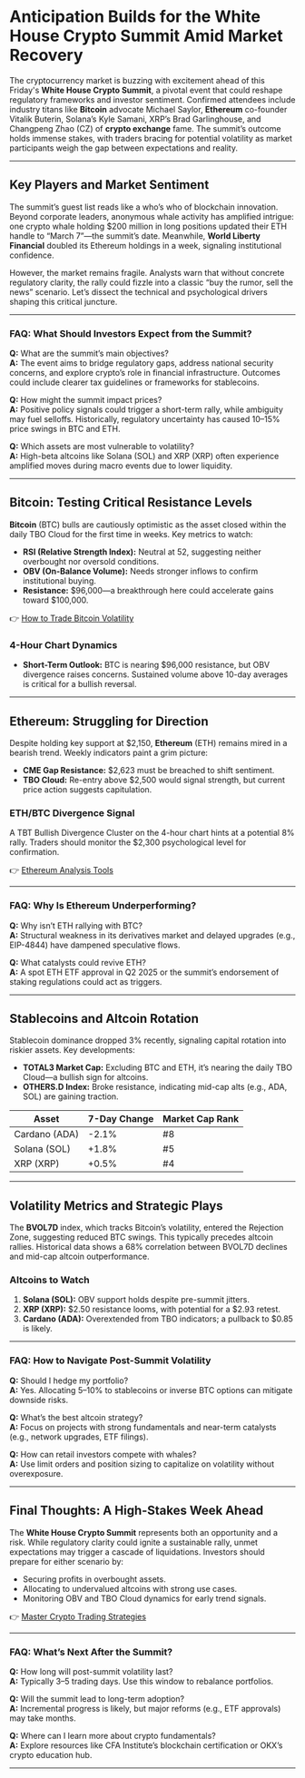 # Anticipation Builds for the White House Crypto Summit Amid Market Recovery  

The cryptocurrency market is buzzing with excitement ahead of this Friday's **White House Crypto Summit**, a pivotal event that could reshape regulatory frameworks and investor sentiment. Confirmed attendees include industry titans like **Bitcoin** advocate Michael Saylor, **Ethereum** co-founder Vitalik Buterin, Solana’s Kyle Samani, XRP’s Brad Garlinghouse, and Changpeng Zhao (CZ) of **crypto exchange** fame. The summit’s outcome holds immense stakes, with traders bracing for potential volatility as market participants weigh the gap between expectations and reality.  

---

## Key Players and Market Sentiment  

The summit’s guest list reads like a who’s who of blockchain innovation. Beyond corporate leaders, anonymous whale activity has amplified intrigue: one crypto whale holding $200 million in long positions updated their ETH handle to “March 7”—the summit’s date. Meanwhile, **World Liberty Financial** doubled its Ethereum holdings in a week, signaling institutional confidence.  

However, the market remains fragile. Analysts warn that without concrete regulatory clarity, the rally could fizzle into a classic “buy the rumor, sell the news” scenario. Let’s dissect the technical and psychological drivers shaping this critical juncture.  

---

### FAQ: What Should Investors Expect from the Summit?  

**Q:** What are the summit’s main objectives?  
**A:** The event aims to bridge regulatory gaps, address national security concerns, and explore crypto’s role in financial infrastructure. Outcomes could include clearer tax guidelines or frameworks for stablecoins.  

**Q:** How might the summit impact prices?  
**A:** Positive policy signals could trigger a short-term rally, while ambiguity may fuel selloffs. Historically, regulatory uncertainty has caused 10–15% price swings in BTC and ETH.  

**Q:** Which assets are most vulnerable to volatility?  
**A:** High-beta altcoins like Solana (SOL) and XRP (XRP) often experience amplified moves during macro events due to lower liquidity.  

---

## Bitcoin: Testing Critical Resistance Levels  

**Bitcoin** (BTC) bulls are cautiously optimistic as the asset closed within the daily TBO Cloud for the first time in weeks. Key metrics to watch:  
- **RSI (Relative Strength Index):** Neutral at 52, suggesting neither overbought nor oversold conditions.  
- **OBV (On-Balance Volume):** Needs stronger inflows to confirm institutional buying.  
- **Resistance:** $96,000—a breakthrough here could accelerate gains toward $100,000.  

👉 [How to Trade Bitcoin Volatility](https://bit.ly/okx-bonus)  

### 4-Hour Chart Dynamics  
- **Short-Term Outlook:** BTC is nearing $96,000 resistance, but OBV divergence raises concerns. Sustained volume above 10-day averages is critical for a bullish reversal.  

---

## Ethereum: Struggling for Direction  

Despite holding key support at $2,150, **Ethereum** (ETH) remains mired in a bearish trend. Weekly indicators paint a grim picture:  
- **CME Gap Resistance:** $2,623 must be breached to shift sentiment.  
- **TBO Cloud:** Re-entry above $2,500 would signal strength, but current price action suggests capitulation.  

### ETH/BTC Divergence Signal  
A TBT Bullish Divergence Cluster on the 4-hour chart hints at a potential 8% rally. Traders should monitor the $2,300 psychological level for confirmation.  

👉 [Ethereum Analysis Tools](https://bit.ly/okx-bonus)  

---

### FAQ: Why Is Ethereum Underperforming?  

**Q:** Why isn’t ETH rallying with BTC?  
**A:** Structural weakness in its derivatives market and delayed upgrades (e.g., EIP-4844) have dampened speculative flows.  

**Q:** What catalysts could revive ETH?  
**A:** A spot ETH ETF approval in Q2 2025 or the summit’s endorsement of staking regulations could act as triggers.  

---

## Stablecoins and Altcoin Rotation  

Stablecoin dominance dropped 3% recently, signaling capital rotation into riskier assets. Key developments:  
- **TOTAL3 Market Cap:** Excluding BTC and ETH, it’s nearing the daily TBO Cloud—a bullish sign for altcoins.  
- **OTHERS.D Index:** Broke resistance, indicating mid-cap alts (e.g., ADA, SOL) are gaining traction.  

| Asset       | 7-Day Change | Market Cap Rank |  
|-------------|--------------|-----------------|  
| Cardano (ADA) | -2.1%        | #8              |  
| Solana (SOL)  | +1.8%        | #5              |  
| XRP (XRP)     | +0.5%        | #4              |  

---

## Volatility Metrics and Strategic Plays  

The **BVOL7D** index, which tracks Bitcoin’s volatility, entered the Rejection Zone, suggesting reduced BTC swings. This typically precedes altcoin rallies. Historical data shows a 68% correlation between BVOL7D declines and mid-cap altcoin outperformance.  

### Altcoins to Watch  
1. **Solana (SOL):** OBV support holds despite pre-summit jitters.  
2. **XRP (XRP):** $2.50 resistance looms, with potential for a $2.93 retest.  
3. **Cardano (ADA):** Overextended from TBO indicators; a pullback to $0.85 is likely.  

---

### FAQ: How to Navigate Post-Summit Volatility  

**Q:** Should I hedge my portfolio?  
**A:** Yes. Allocating 5–10% to stablecoins or inverse BTC options can mitigate downside risks.  

**Q:** What’s the best altcoin strategy?  
**A:** Focus on projects with strong fundamentals and near-term catalysts (e.g., network upgrades, ETF filings).  

**Q:** How can retail investors compete with whales?  
**A:** Use limit orders and position sizing to capitalize on volatility without overexposure.  

---

## Final Thoughts: A High-Stakes Week Ahead  

The **White House Crypto Summit** represents both an opportunity and a risk. While regulatory clarity could ignite a sustainable rally, unmet expectations may trigger a cascade of liquidations. Investors should prepare for either scenario by:  
- Securing profits in overbought assets.  
- Allocating to undervalued altcoins with strong use cases.  
- Monitoring OBV and TBO Cloud dynamics for early trend signals.  

👉 [Master Crypto Trading Strategies](https://bit.ly/okx-bonus)  

---

### FAQ: What’s Next After the Summit?  

**Q:** How long will post-summit volatility last?  
**A:** Typically 3–5 trading days. Use this window to rebalance portfolios.  

**Q:** Will the summit lead to long-term adoption?  
**A:** Incremental progress is likely, but major reforms (e.g., ETF approvals) may take months.  

**Q:** Where can I learn more about crypto fundamentals?  
**A:** Explore resources like CFA Institute’s blockchain certification or OKX’s crypto education hub.  

---  
